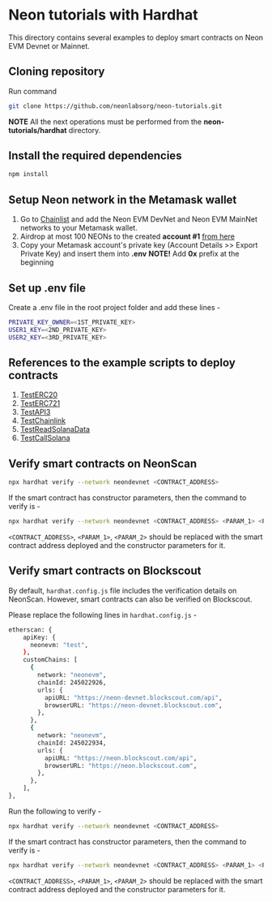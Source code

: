 # Neon tutorials with Hardhat

This directory contains several examples to deploy smart contracts on Neon EVM Devnet or Mainnet.

## Cloning repository

Run command

```sh
git clone https://github.com/neonlabsorg/neon-tutorials.git
```

**NOTE** All the next operations must be performed from the **neon-tutorials/hardhat** directory.

## Install the required dependencies

```sh
npm install
```

## Setup Neon network in the Metamask wallet

1. Go to [Chainlist](https://chainlist.org/?search=Neon+EVM&testnets=true) and add the Neon EVM DevNet and Neon EVM MainNet networks to your Metamask wallet.
2. Airdrop at most 100 NEONs to the created **account #1** [from here](https://neonfaucet.org/)
3. Copy your Metamask account's private key (Account Details >> Export Private Key) and insert them into **.env**
   **NOTE!** Add **0x** prefix at the beginning

## Set up .env file

Create a .env file in the root project folder and add these lines -

```sh
PRIVATE_KEY_OWNER=<1ST_PRIVATE_KEY>
USER1_KEY=<2ND_PRIVATE_KEY>
USER2_KEY=<3RD_PRIVATE_KEY>
```

## References to the example scripts to deploy contracts

1. [TestERC20](https://github.com/neonlabsorg/neon-tutorials/blob/main/hardhat/scripts/TestERC20/README.md)
2. [TestERC721](https://github.com/neonlabsorg/neon-tutorials/blob/main/hardhat/scripts/TestERC721/README.md)
3. [TestAPI3](https://github.com/neonlabsorg/neon-tutorials/blob/main/hardhat/scripts/TestAPI3/README.md)
4. [TestChainlink](https://github.com/neonlabsorg/neon-tutorials/blob/main/hardhat/scripts/TestChainlink)
5. [TestReadSolanaData](https://github.com/neonlabsorg/neon-tutorials/blob/main/hardhat/scripts/TestReadSolanaData/README.md)
6. [TestCallSolana](https://github.com/neonlabsorg/neon-tutorials/blob/main/hardhat/scripts/TestCallSolana/README.md)

## Verify smart contracts on NeonScan

```sh
npx hardhat verify --network neondevnet <CONTRACT_ADDRESS>
```

If the smart contract has constructor parameters, then the command to verify is -

```sh
npx hardhat verify --network neondevnet <CONTRACT_ADDRESS> <PARAM_1> <PARAM_2>
```

`<CONTRACT_ADDRESS>`, `<PARAM_1>`, `<PARAM_2>` should be replaced with the smart contract address deployed and the constructor parameters for it.

## Verify smart contracts on Blockscout

By default, `hardhat.config.js` file includes the verification details on NeonScan. However, smart contracts can also be verified on Blockscout.

Please replace the following lines in `hardhat.config.js` -

```sh
etherscan: {
    apiKey: {
      neonevm: "test",
    },
    customChains: [
      {
        network: "neonevm",
        chainId: 245022926,
        urls: {
          apiURL: "https://neon-devnet.blockscout.com/api",
          browserURL: "https://neon-devnet.blockscout.com",
        },
      },
      {
        network: "neonevm",
        chainId: 245022934,
        urls: {
          apiURL: "https://neon.blockscout.com/api",
          browserURL: "https://neon.blockscout.com",
        },
      },
    ],
},
```

Run the following to verify -

```sh
npx hardhat verify --network neondevnet <CONTRACT_ADDRESS>
```

If the smart contract has constructor parameters, then the command to verify is -

```sh
npx hardhat verify --network neondevnet <CONTRACT_ADDRESS> <PARAM_1> <PARAM_2>
```

`<CONTRACT_ADDRESS>`, `<PARAM_1>`, `<PARAM_2>` should be replaced with the smart contract address deployed and the constructor parameters for it.
